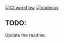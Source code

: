 [![CI workflow](https://github.com/rvermootenct/portfolio/actions/workflows/ci.yml/badge.svg?branch=main)](https://github.com/rvermootenct/portfolio/actions/workflows/ci.yml)
[![codecov](https://codecov.io/github/rvermootenct/portfolio/graph/badge.svg?token=T09PWBQUAZ)](https://codecov.io/github/rvermootenct/portfolio)

## TODO:
Update the readme.
